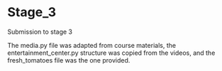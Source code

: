 # Stage_3
Submission to stage 3

The media.py file was adapted from course materials, 
the entertainment_center.py structure was copied from the videos, 
and the fresh_tomatoes file was the one provided.
